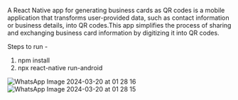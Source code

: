 A React Native app for generating business cards as QR codes is a mobile application that transforms user-provided data, such as contact information or business details, into QR codes.This app simplifies the process of sharing and exchanging business card information by digitizing it into QR codes.

Steps to run - 
1) npm install
2) npx react-native run-android

![WhatsApp Image 2024-03-20 at 01 28 16](https://github.com/RohithNair27/BusinessCardGenerator/assets/103892726/f59904d5-3bee-440e-bcc7-d950b7301b88)
![WhatsApp Image 2024-03-20 at 01 28 15](https://github.com/RohithNair27/BusinessCardGenerator/assets/103892726/56695f96-fa5e-4e0e-b6d3-e88f7d68abda)
